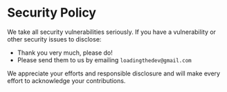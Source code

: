 # Security Policy

We take all security vulnerabilities seriously.
If you have a vulnerability or other security issues to disclose:

- Thank you very much, please do!
- Please send them to us by emailing `loadingthedev@gmail.com`

We appreciate your efforts and responsible disclosure and will make every effort to acknowledge your contributions.
